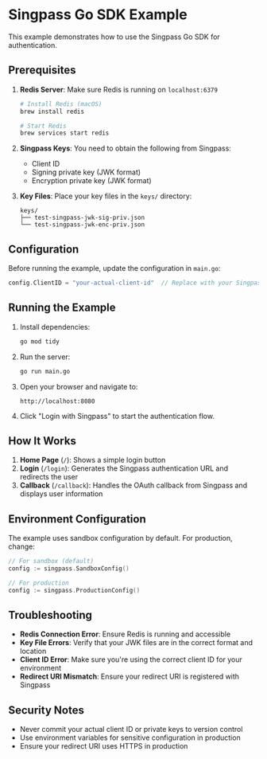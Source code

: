 # Singpass Go SDK Example

This example demonstrates how to use the Singpass Go SDK for authentication.

## Prerequisites

1. **Redis Server**: Make sure Redis is running on `localhost:6379`
   ```bash
   # Install Redis (macOS)
   brew install redis
   
   # Start Redis
   brew services start redis
   ```

2. **Singpass Keys**: You need to obtain the following from Singpass:
   - Client ID
   - Signing private key (JWK format)
   - Encryption private key (JWK format)

3. **Key Files**: Place your key files in the `keys/` directory:
   ```
   keys/
   ├── test-singpass-jwk-sig-priv.json
   └── test-singpass-jwk-enc-priv.json
   ```

## Configuration

Before running the example, update the configuration in `main.go`:

```go
config.ClientID = "your-actual-client-id"  // Replace with your Singpass client ID
```

## Running the Example

1. Install dependencies:
   ```bash
   go mod tidy
   ```

2. Run the server:
   ```bash
   go run main.go
   ```

3. Open your browser and navigate to:
   ```
   http://localhost:8080
   ```

4. Click "Login with Singpass" to start the authentication flow.

## How It Works

1. **Home Page** (`/`): Shows a simple login button
2. **Login** (`/login`): Generates the Singpass authentication URL and redirects the user
3. **Callback** (`/callback`): Handles the OAuth callback from Singpass and displays user information

## Environment Configuration

The example uses sandbox configuration by default. For production, change:

```go
// For sandbox (default)
config := singpass.SandboxConfig()

// For production
config := singpass.ProductionConfig()
```

## Troubleshooting

- **Redis Connection Error**: Ensure Redis is running and accessible
- **Key File Errors**: Verify that your JWK files are in the correct format and location
- **Client ID Error**: Make sure you're using the correct client ID for your environment
- **Redirect URI Mismatch**: Ensure your redirect URI is registered with Singpass

## Security Notes

- Never commit your actual client ID or private keys to version control
- Use environment variables for sensitive configuration in production
- Ensure your redirect URI uses HTTPS in production